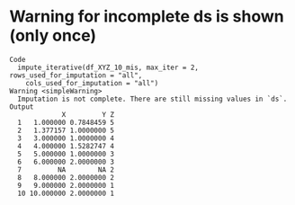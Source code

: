 # Warning for incomplete ds is shown (only once)

    Code
      impute_iterative(df_XYZ_10_mis, max_iter = 2, rows_used_for_imputation = "all",
        cols_used_for_imputation = "all")
    Warning <simpleWarning>
      Imputation is not complete. There are still missing values in `ds`.
    Output
                 X         Y Z
      1   1.000000 0.7848459 5
      2   1.377157 1.0000000 5
      3   3.000000 1.0000000 4
      4   4.000000 1.5282747 4
      5   5.000000 1.0000000 3
      6   6.000000 2.0000000 3
      7         NA        NA 2
      8   8.000000 2.0000000 2
      9   9.000000 2.0000000 1
      10 10.000000 2.0000000 1

